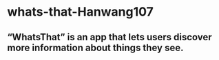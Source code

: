 # whats-that-Hanwang107
## “WhatsThat” is an app that lets users discover more information about things they see.

